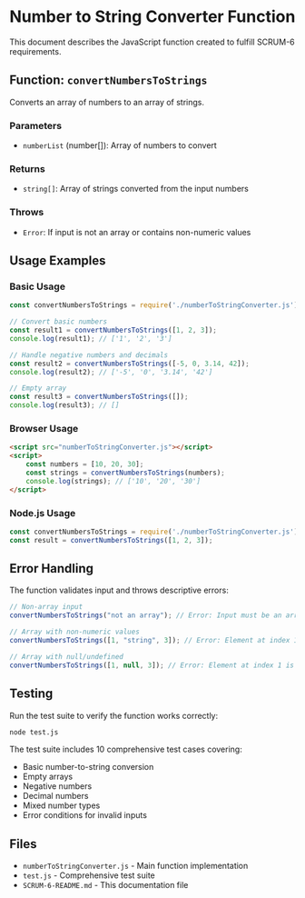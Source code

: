 # Number to String Converter Function

This document describes the JavaScript function created to fulfill SCRUM-6 requirements.

## Function: `convertNumbersToStrings`

Converts an array of numbers to an array of strings.

### Parameters
- `numberList` (number[]): Array of numbers to convert

### Returns
- `string[]`: Array of strings converted from the input numbers

### Throws
- `Error`: If input is not an array or contains non-numeric values

## Usage Examples

### Basic Usage
```javascript
const convertNumbersToStrings = require('./numberToStringConverter.js');

// Convert basic numbers
const result1 = convertNumbersToStrings([1, 2, 3]);
console.log(result1); // ['1', '2', '3']

// Handle negative numbers and decimals
const result2 = convertNumbersToStrings([-5, 0, 3.14, 42]);
console.log(result2); // ['-5', '0', '3.14', '42']

// Empty array
const result3 = convertNumbersToStrings([]);
console.log(result3); // []
```

### Browser Usage
```html
<script src="numberToStringConverter.js"></script>
<script>
    const numbers = [10, 20, 30];
    const strings = convertNumbersToStrings(numbers);
    console.log(strings); // ['10', '20', '30']
</script>
```

### Node.js Usage
```javascript
const convertNumbersToStrings = require('./numberToStringConverter.js');
const result = convertNumbersToStrings([1, 2, 3]);
```

## Error Handling

The function validates input and throws descriptive errors:

```javascript
// Non-array input
convertNumbersToStrings("not an array"); // Error: Input must be an array

// Array with non-numeric values
convertNumbersToStrings([1, "string", 3]); // Error: Element at index 1 is not a valid number: string

// Array with null/undefined
convertNumbersToStrings([1, null, 3]); // Error: Element at index 1 is not a valid number: null
```

## Testing

Run the test suite to verify the function works correctly:

```bash
node test.js
```

The test suite includes 10 comprehensive test cases covering:
- Basic number-to-string conversion
- Empty arrays
- Negative numbers
- Decimal numbers
- Mixed number types
- Error conditions for invalid inputs

## Files

- `numberToStringConverter.js` - Main function implementation
- `test.js` - Comprehensive test suite
- `SCRUM-6-README.md` - This documentation file
